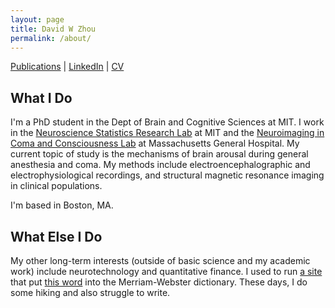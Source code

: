 ```yaml
---
layout: page
title: David W Zhou
permalink: /about/
---
```


[Publications](https://scholar.google.com/citations?user=aiiwYt0AAAAJ&hl=en) | [LinkedIn](https://www.linkedin.com/in/davidweizhou/) | [CV](https://www.dropbox.com/s/pzd12681sq6049d/CV%202016.pdf?dl=0)

## What I Do
I'm a PhD student in the Dept of Brain and Cognitive Sciences at MIT. I work in the [Neuroscience Statistics Research Lab](http://www.neurostat.mit.edu/) at MIT and the [Neuroimaging in Coma and Consciousness Lab](http://www.massgeneral.org/neurology/research/researchlab.aspx?id=1605) at Massachusetts General Hospital. My current topic of study is the mechanisms of brain arousal during general anesthesia and coma. My methods include electroencephalographic and electrophysiological recordings, and structural magnetic resonance imaging in clinical populations.

I'm based in Boston, MA.

## What Else I Do
My other long-term interests (outside of basic science and my academic work) include neurotechnology and quantitative finance. I used to run [a site](http://microaggressions.com) that put [this word](https://www.merriam-webster.com/dictionary/microaggression) into the Merriam-Webster dictionary. These days, I do some hiking and also struggle to write.
